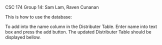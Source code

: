 CSC 174 Group 14: Sam Lam, Raven Cunanan

This is how to use the database:

To add into the name column in the Distributer Table.
Enter name into text box and press the add button.
The updated Distributer Table should be displayed bellow. 
